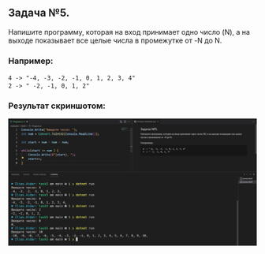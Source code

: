 ## Задача №5. 
Напишите программу, которая на вход принимает одно число (N), а на выходе показывает все целые числа в промежутке от -N до N.

### Например:
```
4 -> "-4, -3, -2, -1, 0, 1, 2, 3, 4"
2 -> " -2, -1, 0, 1, 2"
```

### Результат скриншотом:
![image](./screenshot/result.jpg)